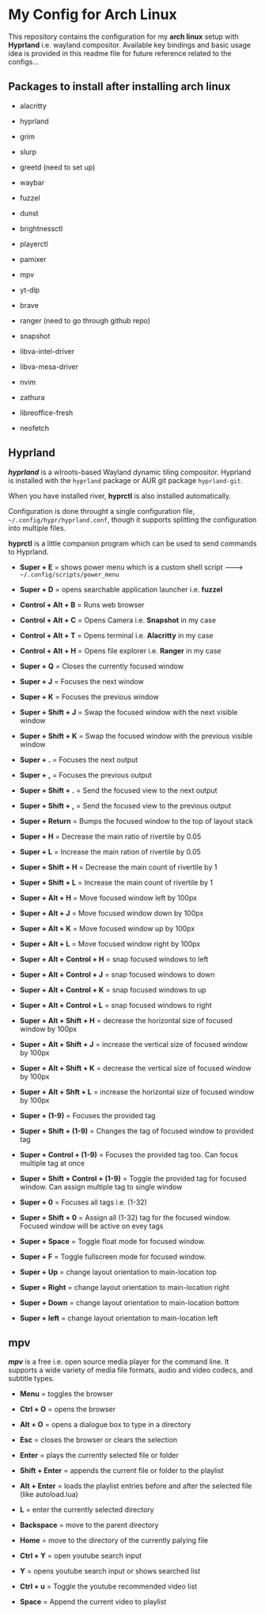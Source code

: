 # My Config for Arch Linux

This repository contains the configuration for my **arch linux** setup with **Hyprland** i.e. wayland compositor. Available key bindings and basic usage idea is provided in this readme file for future reference related to the configs...


## Packages to install after installing arch linux

- alacritty

- hyprland 

- grim

- slurp

- greetd (need to set up)

- waybar

- fuzzel

- dunst 

- brightnessctl

- playerctl

- pamixer

- mpv

- yt-dlp

- brave 

- ranger (need to go through github repo)

- snapshot

- libva-intel-driver

- libva-mesa-driver

- nvim

- zathura

- libreoffice-fresh

- neofetch


##  Hyprland

***hyprland*** is a wlroots-based Wayland dynamic tiling compositor. Hyprland is installed with the `hyprland` package or AUR git package `hyprland-git`.

When you have installed river, **hyprctl** is also installed automatically.

Configuration is done throught a single configuration file, `~/.config/hypr/hyprland.conf`, though it supports splitting the configuration into multiple files.

**hyprctl** is a little companion program which can be used to send commands to Hyprland. 


- **Super + E** = shows power menu which is a custom shell script ---> `~/.config/scripts/power_menu`

- **Super + D** = opens searchable application launcher i.e. **fuzzel**

- **Control + Alt + B** = Runs web browser 

- **Control + Alt + C** = Opens Camera i.e. **Snapshot** in my case

- **Control + Alt + T** = Opens terminal i.e. **Alacritty** in my case

- **Control + Alt + H** = Opens file explorer i.e. **Ranger** in my case

- **Super + Q** = Closes the currently focused window

- **Super + J** = Focuses the next window

- **Super + K** = Focuses the previous window

- **Super + Shift + J** = Swap the focused window with the next visible window

- **Super + Shift + K** =  Swap the focused window with the previous visible window

- **Super + .** = Focuses the next output

- **Super + ,** = Focuses the previous output

- **Super + Shift + .** = Send the focused view to the next output

- **Super + Shift + ,** = Send the focused view to the previous output

- **Super + Return** = Bumps the focused window to the top of layout stack

- **Super + H** = Decrease the main ratio of rivertile by 0.05

- **Super + L** = Increase the main ration of rivertile by 0.05

- **Super + Shift + H** = Decrease the main count of rivertile by 1

- **Super + Shift + L** = Increase the main count of rivertile by 1

- **Super + Alt + H** = Move focused window left by 100px

- **Super + Alt + J** = Move focused window down by 100px

- **Super + Alt + K** = Move focused window up by 100px

- **Super + Alt + L** = Move focused window right by 100px

- **Super + Alt + Control + H** = snap focused windows to left

- **Super + Alt + Control + J** = snap focused windows to down

- **Super + Alt + Control + K** = snap focused windows to up

- **Super + Alt + Control + L** = snap focused windows to right

- **Super + Alt + Shift + H** = decrease the horizontal size of focused window by 100px

- **Super + Alt + Shift + J** = increase the vertical size of focused window by 100px

- **Super + Alt + Shift + K** = decrease the vertical size of focused window by 100px

- **Super + Alt + Shft + L** = increase the horizontal size of focused window by 100px

- **Super + (1-9)** = Focuses the provided tag

- **Super + Shift + (1-9)** = Changes the tag of focused window to provided tag

- **Super + Control + (1-9)** = Focuses the provided tag too. Can focus multiple tag at once

- **Super + Shift + Control + (1-9)** = Toggle the provided tag for focused window. Can assign multiple tag to single window

- **Super + 0** = Focuses all tags i.e. (1-32)

- **Super + Shift + 0** = Assign all (1-32) tag for the focused window. Focused window will be active on evey tags

- **Super + Space** = Toggle float mode for focused window.

- **Super + F** = Toggle fullscreen mode for focused window.

- **Super + Up** = change layout orientation to main-location top

- **Super + Right** = change layout orientation to main-location right

- **Super + Down** = change layout orientation to main-location bottom

- **Super + left** = change layout orientation to main-location left


## mpv 

***mpv*** is a free i.e. open source media player for the command line. It supports a wide variety of media file formats, audio and video codecs, and subtitle types.

- **Menu** = toggles the browser

- **Ctrl + O** = opens the browser

- **Alt + O** = opens a dialogue box to type in a directory

- **Esc** = closes the browser or clears the selection

- **Enter** = plays the currently selected file or folder

- **Shift + Enter** = appends the current file or folder to the playlist

- **Alt + Enter** = loads the playlist entries before and after the selected file (like autoload.lua)

- **L** = enter the currently selected directory

- **Backspace** = move to the parent directory

- **Home** = move to the directory of the currently palying file

- **Ctrl + Y** = open youtube search input

- **Y** = opens youtube search input or shows searched list 

- **Ctrl + u** = Toggle the youtube recommended video list 

- **Space** = Append the current video to playlist
